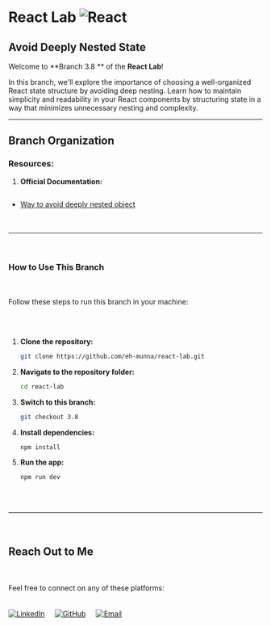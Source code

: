 # **React Lab** ![React](https://img.shields.io/badge/React-%2320232a?style=flat&logo=react&logoColor=%2361DAFB)

## **Avoid Deeply Nested State**

Welcome to **Branch 3.8 ** of the **React Lab**!

In this branch, we'll explore the importance of choosing a well-organized React state structure by avoiding deep nesting. Learn how to maintain simplicity and readability in your React components by structuring state in a way that minimizes unnecessary nesting and complexity.

---

## **Branch Organization**

### **Resources:**

1. **Official Documentation:**

  <div style="display: flex; flex-direction: column; gap: 20px;">

- <a href='https://react.dev/learn/choosing-the-state-structure#avoid-deeply-nested-state'>Way to avoid deeply nested object</a>

---

### **How to Use This Branch**

Follow these steps to run this branch in your machine:

1. **Clone the repository:**

   ```bash
   git clone https://github.com/eh-munna/react-lab.git
   ```

2. **Navigate to the repository folder:**

   ```bash
   cd react-lab
   ```

3. **Switch to this branch:**

   ```bash
   git checkout 3.8
   ```

4. **Install dependencies:**

   ```bash
   npm install
   ```

5. **Run the app:**

   ```bash
   npm run dev
   ```

---

## **Reach Out to Me**

Feel free to connect on any of these platforms:

<div style="display: flex; gap: 20px;">
   <a href="https://www.linkedin.com/in/eh-munna/">
      <img src="https://img.shields.io/badge/LinkedIn-%230A66C2?style=flat&logo=linkedin&logoColor=white" alt="LinkedIn">
   </a>
   <a href="https://github.com/eh-munna">
      <img src="https://img.shields.io/badge/GitHub-%23121011?style=flat&logo=github&logoColor=white" alt="GitHub">
   </a>
   <a href="mailto:emran.h.munna@gmail.com">
      <img src="https://img.shields.io/badge/emran.h.munna@gmail.com-%23D14836?style=flat&logo=gmail&logoColor=white" alt="Email">
   </a>
</div>
